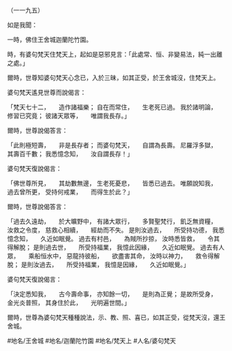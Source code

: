 （一一九五）

如是我聞：

一時，佛住王舍城迦蘭陀竹園。

時，有婆句梵天住梵天上，起如是惡邪見言：「此處常、恒、非變易法，純一出離之處。」

爾時，世尊知婆句梵天心念已，入於三昧，如其正受，於王舍城沒，住梵天上。

婆句梵天遙見世尊而說偈言：

「梵天七十二，　　造作諸福樂；
自在而常住，　　生老死已過。
我於諸明論，　　修習已究竟；
彼諸天眾等，　　唯謂我長存。」

爾時，世尊說偈答言：

「此則極短壽，　　非是長存者；
而婆句梵天，　　自謂為長壽。
尼羅浮多獄，　　其壽百千數；
我悉憶念知，　　汝自謂長存！」

婆句梵天復說偈言：

「佛世尊所見，　　其劫數無邊，
生老死憂悲，　　皆悉已過去。
唯願說知我，　　過去曾所更，
受持何戒業，　　而得生於此？」

爾時，世尊說偈答言：

「過去久遠劫，　　於大曠野中，
有諸大眾行，　　多賢聖梵行，
飢乏無資糧，　　汝救之令度，
慈救心相續，　　經劫而不失。
是則汝過去，　　所受持功德，
我悉憶念知，　　久近如眠覺。
過去有村邑，　　為賊所抄掠，
汝時悉皆救，　　令其得解脫；
是則過去世，　　所受持福業，
我憶此因緣，　　久近如眠覺。
過去有人眾，　　乘船恒水中，
惡龍持彼船，　　欲盡害其命，
汝時以神力，　　救令得解脫；
是則汝過去，　　所受持福業，
我憶是因緣，　　久近如眠覺。」

婆句梵天復說偈言：

「決定悉知我，　　古今壽命事，
亦知餘一切，　　是則為正覺；
是故所受身，　　金光炎普照，
其身住於此，　　光明遍世間。」

爾時，世尊為婆句梵天種種說法，示、教、照、喜已，如其正受，從梵天沒，還王舍城。

#地名/王舍城
#地名/迦蘭陀竹園
#地名/梵天上
#人名/婆句梵天

